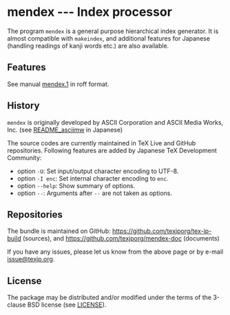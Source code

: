 mendex  --- Index processor
===========================

The program `mendex` is a general purpose hierarchical index generator.
It is almost compatible with `makeindex`, and additional features
for Japanese (handling readings of kanji words etc.) are also available.


## Features

See manual [mendex.1](./mendex.1) in roff format.

## History

`mendex` is originally developed by ASCII Corporation and
ASCII Media Works, Inc.
(see [README_asciimw](./README_asciimw) in Japanese)

The source codes are currently maintained in TeX Live and GitHub repositories.
Following features are added by Japanese TeX Development Community:

* option `-U`: Set input/output character encoding to UTF-8.
* option `-I enc`: Set internal character encoding to `enc`.
* option `--help`: Show summary of options.
* option `--`: Arguments after `--` are not taken as options.

## Repositories

The bundle is maintained on GitHub:
https://github.com/texjporg/tex-jp-build  (sources), and
https://github.com/texjporg/mendex-doc  (documents)

If you have any issues, please let us know from the above page or
by e-mail <issue@texjp.org>.

## License

The package may be distributed and/or modified under the terms of
the 3-clause BSD license (see [LICENSE](./LICENSE])).

